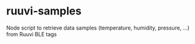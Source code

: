 # ruuvi-samples
Node script to retrieve data samples (temperature, humidity, pressure, ...) from Ruuvi BLE tags
